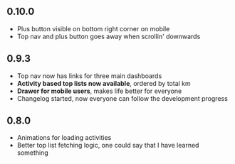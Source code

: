 ## 0.10.0

- Plus button visible on bottom right corner on mobile
- Top nav and plus button goes away when scrollin' downwards

## 0.9.3

- Top nav now has links for three main dashboards
- **Activity based top lists now available**, ordered by total km
- **Drawer for mobile users**, makes life better for everyone
- Changelog started, now everyone can follow the development progress

## 0.8.0

- Animations for loading activities
- Better top list fetching logic, one could say that I have learned something